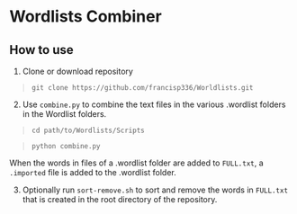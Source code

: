 # Wordlists Combiner


## How to use

1. Clone or download repository
> `git clone https://github.com/francisp336/Worldlists.git`

2. Use `combine.py` to combine the text files in the various .wordlist folders in
the Wordlist folders.
> `cd path/to/Wordlists/Scripts`

> `python combine.py`

When the words in files of a .wordlist folder are added to `FULL.txt`, a `.imported` file is added to the .wordlist folder.


3. Optionally run `sort-remove.sh` to sort and remove the words in `FULL.txt` that is created in the root directory of the repository.


<!-- ## Acknowledgements
Here, are wordlists from  -->
